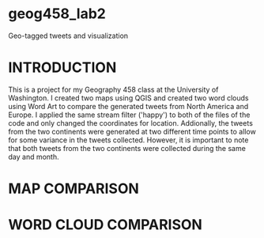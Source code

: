 # geog458_lab2
Geo-tagged tweets and visualization


# INTRODUCTION

This is a project for my Geography 458 class at the University of Washington. I created two maps using QGIS and created two word clouds using Word Art to compare the generated tweets from North America and Europe. I applied the same stream filter ('happy') to both of the files of the code and only changed the coordinates for location. Addionally, the tweets from the two continents were generated at two different time points to allow for some variance in the tweets collected. However, it is important to note that both tweets from the two continents were collected during the same day and month. 

# MAP COMPARISON


# WORD CLOUD COMPARISON
